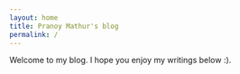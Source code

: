```yaml
---
layout: home
title: Pranoy Mathur's blog
permalink: /
---
```


Welcome to my blog. I hope you enjoy my writings below :).
